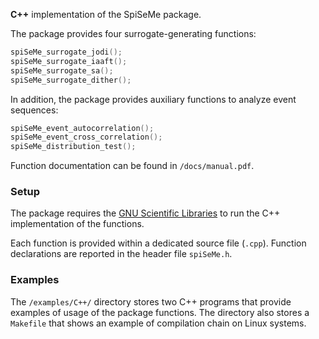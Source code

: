 __C++__ implementation of the SpiSeMe package.

The package provides four surrogate-generating functions:
```cpp
spiSeMe_surrogate_jodi();
spiSeMe_surrogate_iaaft();
spiSeMe_surrogate_sa();
spiSeMe_surrogate_dither();
```
In addition, the package provides auxiliary functions to analyze event sequences:
```cpp
spiSeMe_event_autocorrelation();
spiSeMe_event_cross_correlation();
spiSeMe_distribution_test();
```
Function documentation can be found in `/docs/manual.pdf`.

### Setup

The package requires the [GNU Scientific Libraries](https://www.gnu.org/software/gsl/) to run the C++ implementation of the functions.

Each function is provided within a dedicated source file (`.cpp`). Function declarations are reported in the header file `spiSeMe.h`.


### Examples

The `/examples/C++/` directory stores two C++ programs that provide examples of usage of the package functions. The directory also stores a `Makefile` that shows an example of compilation chain on Linux systems.
